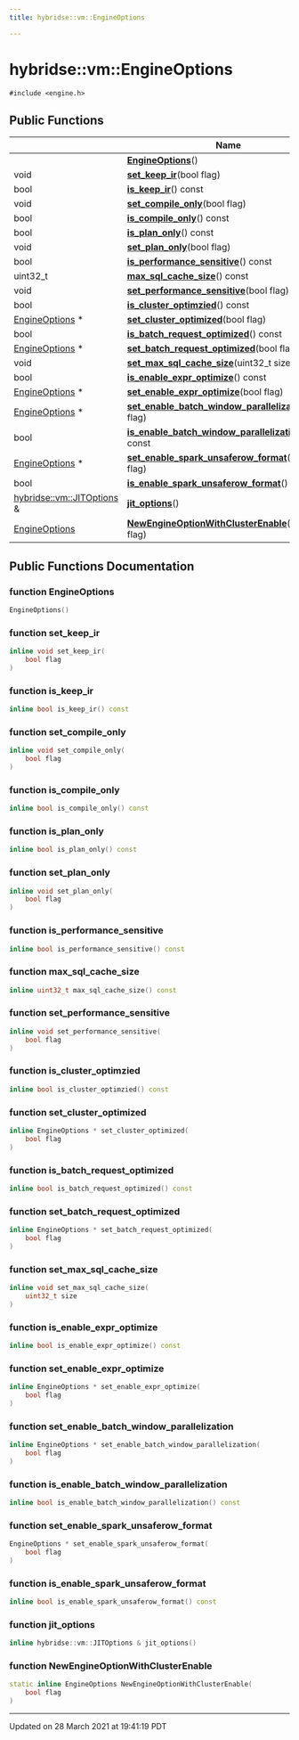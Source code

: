 ```yaml
---
title: hybridse::vm::EngineOptions

---
```


# hybridse::vm::EngineOptions




`#include <engine.h>`

## Public Functions

|                | Name           |
| -------------- | -------------- |
| | **[EngineOptions](/hybridse/usage/api/markdown/Classes/classhybridse_1_1vm_1_1_engine_options.md#function-engineoptions)**() |
| void | **[set_keep_ir](/hybridse/usage/api/markdown/Classes/classhybridse_1_1vm_1_1_engine_options.md#function-set_keep_ir)**(bool flag) |
| bool | **[is_keep_ir](/hybridse/usage/api/markdown/Classes/classhybridse_1_1vm_1_1_engine_options.md#function-is_keep_ir)**() const |
| void | **[set_compile_only](/hybridse/usage/api/markdown/Classes/classhybridse_1_1vm_1_1_engine_options.md#function-set_compile_only)**(bool flag) |
| bool | **[is_compile_only](/hybridse/usage/api/markdown/Classes/classhybridse_1_1vm_1_1_engine_options.md#function-is_compile_only)**() const |
| bool | **[is_plan_only](/hybridse/usage/api/markdown/Classes/classhybridse_1_1vm_1_1_engine_options.md#function-is_plan_only)**() const |
| void | **[set_plan_only](/hybridse/usage/api/markdown/Classes/classhybridse_1_1vm_1_1_engine_options.md#function-set_plan_only)**(bool flag) |
| bool | **[is_performance_sensitive](/hybridse/usage/api/markdown/Classes/classhybridse_1_1vm_1_1_engine_options.md#function-is_performance_sensitive)**() const |
| uint32_t | **[max_sql_cache_size](/hybridse/usage/api/markdown/Classes/classhybridse_1_1vm_1_1_engine_options.md#function-max_sql_cache_size)**() const |
| void | **[set_performance_sensitive](/hybridse/usage/api/markdown/Classes/classhybridse_1_1vm_1_1_engine_options.md#function-set_performance_sensitive)**(bool flag) |
| bool | **[is_cluster_optimzied](/hybridse/usage/api/markdown/Classes/classhybridse_1_1vm_1_1_engine_options.md#function-is_cluster_optimzied)**() const |
| [EngineOptions](/hybridse/usage/api/markdown/Classes/classhybridse_1_1vm_1_1_engine_options.md) * | **[set_cluster_optimized](/hybridse/usage/api/markdown/Classes/classhybridse_1_1vm_1_1_engine_options.md#function-set_cluster_optimized)**(bool flag) |
| bool | **[is_batch_request_optimized](/hybridse/usage/api/markdown/Classes/classhybridse_1_1vm_1_1_engine_options.md#function-is_batch_request_optimized)**() const |
| [EngineOptions](/hybridse/usage/api/markdown/Classes/classhybridse_1_1vm_1_1_engine_options.md) * | **[set_batch_request_optimized](/hybridse/usage/api/markdown/Classes/classhybridse_1_1vm_1_1_engine_options.md#function-set_batch_request_optimized)**(bool flag) |
| void | **[set_max_sql_cache_size](/hybridse/usage/api/markdown/Classes/classhybridse_1_1vm_1_1_engine_options.md#function-set_max_sql_cache_size)**(uint32_t size) |
| bool | **[is_enable_expr_optimize](/hybridse/usage/api/markdown/Classes/classhybridse_1_1vm_1_1_engine_options.md#function-is_enable_expr_optimize)**() const |
| [EngineOptions](/hybridse/usage/api/markdown/Classes/classhybridse_1_1vm_1_1_engine_options.md) * | **[set_enable_expr_optimize](/hybridse/usage/api/markdown/Classes/classhybridse_1_1vm_1_1_engine_options.md#function-set_enable_expr_optimize)**(bool flag) |
| [EngineOptions](/hybridse/usage/api/markdown/Classes/classhybridse_1_1vm_1_1_engine_options.md) * | **[set_enable_batch_window_parallelization](/hybridse/usage/api/markdown/Classes/classhybridse_1_1vm_1_1_engine_options.md#function-set_enable_batch_window_parallelization)**(bool flag) |
| bool | **[is_enable_batch_window_parallelization](/hybridse/usage/api/markdown/Classes/classhybridse_1_1vm_1_1_engine_options.md#function-is_enable_batch_window_parallelization)**() const |
| [EngineOptions](/hybridse/usage/api/markdown/Classes/classhybridse_1_1vm_1_1_engine_options.md) * | **[set_enable_spark_unsaferow_format](/hybridse/usage/api/markdown/Classes/classhybridse_1_1vm_1_1_engine_options.md#function-set_enable_spark_unsaferow_format)**(bool flag) |
| bool | **[is_enable_spark_unsaferow_format](/hybridse/usage/api/markdown/Classes/classhybridse_1_1vm_1_1_engine_options.md#function-is_enable_spark_unsaferow_format)**() const |
| [hybridse::vm::JITOptions](/hybridse/usage/api/markdown/Classes/classhybridse_1_1vm_1_1_j_i_t_options.md) & | **[jit_options](/hybridse/usage/api/markdown/Classes/classhybridse_1_1vm_1_1_engine_options.md#function-jit_options)**() |
| [EngineOptions](/hybridse/usage/api/markdown/Classes/classhybridse_1_1vm_1_1_engine_options.md) | **[NewEngineOptionWithClusterEnable](/hybridse/usage/api/markdown/Classes/classhybridse_1_1vm_1_1_engine_options.md#function-newengineoptionwithclusterenable)**(bool flag) |

## Public Functions Documentation

### function EngineOptions

```cpp
EngineOptions()
```


### function set_keep_ir

```cpp
inline void set_keep_ir(
    bool flag
)
```


### function is_keep_ir

```cpp
inline bool is_keep_ir() const
```


### function set_compile_only

```cpp
inline void set_compile_only(
    bool flag
)
```


### function is_compile_only

```cpp
inline bool is_compile_only() const
```


### function is_plan_only

```cpp
inline bool is_plan_only() const
```


### function set_plan_only

```cpp
inline void set_plan_only(
    bool flag
)
```


### function is_performance_sensitive

```cpp
inline bool is_performance_sensitive() const
```


### function max_sql_cache_size

```cpp
inline uint32_t max_sql_cache_size() const
```


### function set_performance_sensitive

```cpp
inline void set_performance_sensitive(
    bool flag
)
```


### function is_cluster_optimzied

```cpp
inline bool is_cluster_optimzied() const
```


### function set_cluster_optimized

```cpp
inline EngineOptions * set_cluster_optimized(
    bool flag
)
```


### function is_batch_request_optimized

```cpp
inline bool is_batch_request_optimized() const
```


### function set_batch_request_optimized

```cpp
inline EngineOptions * set_batch_request_optimized(
    bool flag
)
```


### function set_max_sql_cache_size

```cpp
inline void set_max_sql_cache_size(
    uint32_t size
)
```


### function is_enable_expr_optimize

```cpp
inline bool is_enable_expr_optimize() const
```


### function set_enable_expr_optimize

```cpp
inline EngineOptions * set_enable_expr_optimize(
    bool flag
)
```


### function set_enable_batch_window_parallelization

```cpp
inline EngineOptions * set_enable_batch_window_parallelization(
    bool flag
)
```


### function is_enable_batch_window_parallelization

```cpp
inline bool is_enable_batch_window_parallelization() const
```


### function set_enable_spark_unsaferow_format

```cpp
EngineOptions * set_enable_spark_unsaferow_format(
    bool flag
)
```


### function is_enable_spark_unsaferow_format

```cpp
inline bool is_enable_spark_unsaferow_format() const
```


### function jit_options

```cpp
inline hybridse::vm::JITOptions & jit_options()
```


### function NewEngineOptionWithClusterEnable

```cpp
static inline EngineOptions NewEngineOptionWithClusterEnable(
    bool flag
)
```


-------------------------------

Updated on 28 March 2021 at 19:41:19 PDT